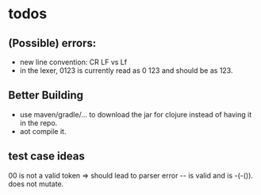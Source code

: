 # todos

## (Possible) errors:
- new line convention: CR LF vs Lf
- in the lexer, 0123 is currently read as 0 123 and should be as 123.

## Better Building
- use maven/gradle/... to download the jar for clojure instead of having it in the repo.
- aot compile it.

## test case ideas
00 is not a valid token => should lead to parser error
--<expr> is valid and is -(-(<expr>)). does not mutate.